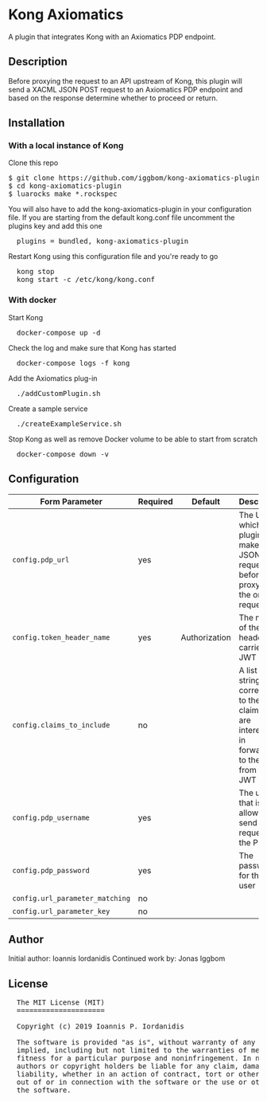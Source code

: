 # Kong Axiomatics

A plugin that integrates Kong with an Axiomatics PDP endpoint.

## Description

Before proxying the request to an API upstream of Kong, this plugin will send a XACML JSON POST request to an Axiomatics PDP endpoint and based on the response determine whether to proceed or return.

## Installation

### With a local instance of Kong

Clone this repo

<pre>
$ git clone https://github.com/iggbom/kong-axiomatics-plugin
$ cd kong-axiomatics-plugin
$ luarocks make *.rockspec
</pre>

You will also have to add the kong-axiomatics-plugin in your configuration file.
If you are starting from the default kong.conf file uncomment the plugins key and add this one

<pre>
  plugins = bundled, kong-axiomatics-plugin
</pre>

Restart Kong using this configuration file and you're ready to go

<pre>
  kong stop
  kong start -c /etc/kong/kong.conf
</pre>

### With docker

Start Kong

<pre>
  docker-compose up -d
</pre>

Check the log and make sure that Kong has started
<pre>
  docker-compose logs -f kong
</pre>

Add the Axiomatics plug-in
<pre>
  ./addCustomPlugin.sh
</pre>

Create a sample service
<pre>
  ./createExampleService.sh
</pre>

Stop Kong as well as remove Docker volume to be able to start from scratch

<pre>
  docker-compose down -v
</pre>

## Configuration

<table>
  <thead>
    <tr>
      <th>Form Parameter</th>
      <th>Required</th>
      <th>Default</th>
      <th>Description</th>
    </tr>
  </thead>
  <tbody>
    <tr>
      <td><code>config.pdp_url</code></td>
      <td>yes</td>
      <td></td>
      <td>The URL to which the plugin will make a JSON <code>POST</code> request before proxying the original request.</td>
    </tr>
    <tr>
      <td><code>config.token_header_name</code></td>
      <td>yes</td>
      <td>Authorization</td>
      <td>The name of the header that carries the JWT</td>
    </tr>
    <tr>
      <td><code>config.claims_to_include</code></td>
      <td>no</td>
      <td></td>
      <td>A list of strings that correspond to the claims we are interested in forwarding to the PDP from the JWT</td>
    </tr>
    <tr>
      <td><code>config.pdp_username</code></td>
      <td>yes</td>
      <td></td>
      <td>The user that is allowed to send a request to the PDP</td>
    </tr>
    <tr>
      <td><code>config.pdp_password</code></td>
      <td>yes</td>
      <td></td>
      <td>The password for the PDP user</td>
    </tr>
    <tr>
      <td><code>config.url_parameter_matching</code></td>
      <td>no</td>
      <td></td>
      <td></td>
    </tr>
    <tr>
      <td><code>config.url_parameter_key</code></td>
      <td>no</td>
      <td></td>
      <td></td>
    </tr>
  </tbody>
</table>

## Author
Initial author: Ioannis Iordanidis
Continued work by: Jonas Iggbom

## License
<pre>
  The MIT License (MIT)
  =====================

  Copyright (c) 2019 Ioannis P. Iordanidis

  The software is provided "as is", without warranty of any kind, express or
  implied, including but not limited to the warranties of merchantability,
  fitness for a particular purpose and noninfringement. In no event shall the
  authors or copyright holders be liable for any claim, damages or other
  liability, whether in an action of contract, tort or otherwise, arising from,
  out of or in connection with the software or the use or other dealings in
  the software.
</pre>
